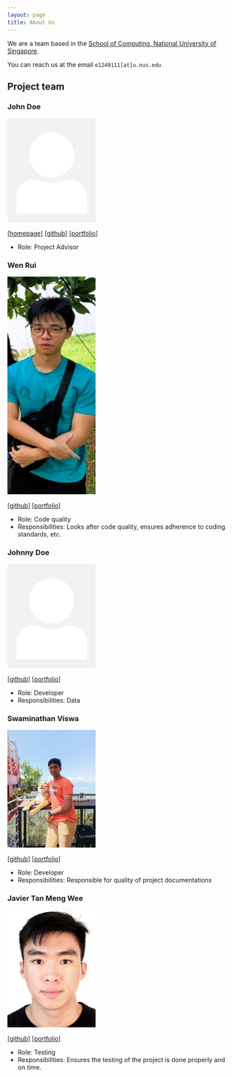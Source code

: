 ```yaml
---
layout: page
title: About Us
---
```


We are a team based in the [School of Computing, National University of Singapore](https://www.comp.nus.edu.sg).

You can reach us at the email `e1249111[at]u.nus.edu`

## Project team

### John Doe

<img src="images/johndoe.png" width="200px">

[[homepage](http://www.comp.nus.edu.sg/~damithch)]
[[github](https://github.com/johndoe)]
[[portfolio](team/johndoe.md)]

- Role: Project Advisor

### Wen Rui

<img src="images/currynia.png" width="200px">

[[github](http://github.com/currynia)]
[[portfolio](team/currynia.md)]

- Role: Code quality
- Responsibilities: Looks after code quality, ensures adherence to coding standards, etc.

### Johnny Doe

<img src="images/johndoe.png" width="200px">

[[github](http://github.com/johndoe)] [[portfolio](team/johndoe.md)]

- Role: Developer
- Responsibilities: Data


### Swaminathan Viswa

<img src="images/swaminathanviswa.png" width="200px">

[[github](http://github.com/SwaminathanViswa)]
[[portfolio](team/swaminathanviswa.md)]

* Role: Developer
* Responsibilities: Responsible for quality of project documentations

 ### Javier Tan Meng Wee

<img src="images/incogdino.png" width="200px">

[[github](http://github.com/incogdino)]
[[portfolio](team/incogdino.md)]

* Role: Testing
* Responsibilities: Ensures the testing of the project is done properly and on time.
